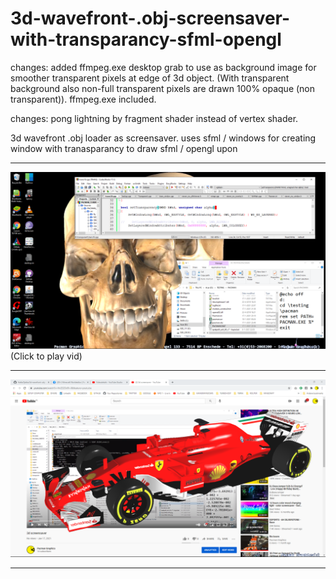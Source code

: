 # 3d-wavefront-.obj-screensaver-with-transparancy-sfml-opengl

changes: added ffmpeg.exe desktop grab to use as background image for smoother transparent pixels at edge of 3d object.
(With transparent background also non-full transparent pixels are drawn 100% opaque (non transparent)). 
ffmpeg.exe included.

changes: pong lightning by fragment shader instead of vertex shader.


3d wavefront .obj loader as screensaver. uses sfml / windows for creating window with tranasparancy to draw sfml / opengl upon

***
[![Demo CountPages alpha](https://github.com/HakkaTjakka/3d-wavefront-.obj-screensaver-with-transparancy-sfml-opengl/blob/main/Untitled.png)](https://www.youtube.com/embed/nHeCBMMrYIY)
(Click to play vid)
***
[![Demo CountPages alpha](https://github.com/HakkaTjakka/3d-wavefront-.obj-screensaver-with-transparancy-sfml-opengl/blob/main/Untitled2.png)](https://www.youtube.com/embed/HnZSZOdTn-8)
***
